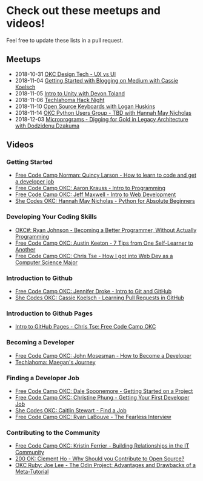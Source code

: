 # Check out these meetups and videos!

Feel free to update these lists in a pull request.

## Meetups

* 2018-10-31 [OKC Design Tech - UX vs UI](https://www.meetup.com/OKC-Design-Tech/events/255262130/)
* 2018-11-04 [Getting Started with Blogging on Medium with Cassie Koelsch](https://www.meetup.com/FreeCodeCampOKC/events/255581026/)
* 2018-11-05 [Intro to Unity with Devon Toland](https://www.meetup.com/OKC-Sharp/events/254941518/)
* 2018-11-06 [Techlahoma Hack Night](https://www.meetup.com/Techlahoma-Foundation/events/zpmmnpyxpbjb/)
* 2018-11-10 [Open Source Keyboards with Logan Huskins](https://www.meetup.com/OKC-OSH/events/254715153/)
* 2018-11-14 [OKC Python Users Group - TBD with Hannah May Nicholas](https://www.meetup.com/okcpython/)
* 2018-12-03 [Microprograms - Digging for Gold in Legacy Architecture with Dodzidenu Dzakuma](https://www.meetup.com/OKC-Sharp/events/255477000/)

## Videos

### Getting Started
* [Free Code Camp Norman: Quincy Larson - How to learn to code and get a developer job](https://www.youtube.com/watch?v=FiZzQugVSVo)
* [Free Code Camp OKC: Aaron Krauss - Intro to Programming](https://www.youtube.com/watch?v=zOt2pZROEuM)
* [Free Code Camp OKC: Jeff Maxwell - Intro to Web Development](https://www.youtube.com/watch?v=7l13fxjESAE)
* [She Codes OKC: Hannah May Nicholas - Python for Absolute Beginners](https://www.youtube.com/watch?v=hU7CWQhD4Ek)

### Developing Your Coding Skills
* [OKC#: Ryan Johnson - Becoming a Better Programmer, Without Actually Programming](https://www.youtube.com/watch?v=q0Sw-12nCt0)
* [Free Code Camp OKC: Austin Keeton - 7 Tips from One Self-Learner to Another](https://www.youtube.com/watch?v=kBx5XbHjPAY)
* [Free Code Camp OKC: Chris Tse - How I got into Web Dev as a Computer Science Major](https://www.youtube.com/watch?v=2wdUNCObvfE)

### Introduction to Github
* [Free Code Camp OKC: Jennifer Droke - Intro to Git and GitHub](https://www.twitch.tv/videos/316858556)
* [She Codes OKC: Cassie Koelsch - Learning Pull Requests in GitHub](https://www.youtube.com/watch?v=7kUe46mBD18)

### Introduction to Github Pages
* [Intro to GitHub Pages - Chris Tse: Free Code Camp OKC
](https://www.youtube.com/watch?v=LAbsB4lqh6c)

### Becoming a Developer
* [Free Code Camp OKC: John Mosesman - How to Become a Developer](https://www.youtube.com/watch?v=vYct8lrMkuM)
* [Techlahoma: Maegan's Journey](https://youtu.be/PZj53WT4wcg)

### Finding a Developer Job
* [Free Code Camp OKC: Dale Spoonemore - Getting Started on a Project](https://www.youtube.com/watch?v=6XenFgLagTs)
* [Free Code Camp OKC: Christine Phung - Getting Your First Developer Job](https://www.youtube.com/watch?v=_2RmjYX3gsE)
* [She Codes OKC: Caitlin Stewart - Find a Job](https://www.youtube.com/watch?v=FeyMJwrbPi4)
* [Free Code Camp OKC: Ryan LaBouve - The Fearless Interview](https://www.youtube.com/watch?v=vI3qsCbMcKI)

### Contributing to the Community
* [Free Code Camp OKC: Kristin Ferrier - Building Relationships in the IT Community](https://www.youtube.com/watch?v=bLsKi5YySNY)
* [200 OK: Clement Ho - Why Should you Contribute to Open Source?](https://www.youtube.com/watch?v=kvLBr9kgxoo)
* [OKC Ruby: Joe Lee - The Odin Project: Advantages and Drawbacks of a Meta-Tutorial](https://www.youtube.com/watch?v=kEW9-acYxTo)
